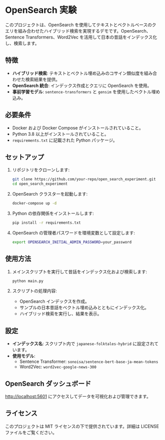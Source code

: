 # OpenSearch 実験

このプロジェクトは、OpenSearch を使用してテキストとベクトルベースのクエリを組み合わせたハイブリッド検索を実現するデモです。OpenSearch、Sentence Transformers、Word2Vec を活用して日本の昔話をインデックス化し、検索します。

## 特徴

- **ハイブリッド検索**: テキストとベクトル埋め込みのコサイン類似度を組み合わせた検索結果を提供。
- **OpenSearch 統合**: インデックス作成とクエリに OpenSearch を使用。
- **事前学習モデル**: `sentence-transformers` と `gensim` を使用したベクトル埋め込み。

## 必要条件

- Docker および Docker Compose がインストールされていること。
- Python 3.8 以上がインストールされていること。
- `requirements.txt` に記載された Python パッケージ。

## セットアップ

1. リポジトリをクローンします:

   ```bash
   git clone https://github.com/your-repo/open_search_experiment.git
   cd open_search_experiment
   ```

2. OpenSearch クラスターを起動します:

   ```bash
   docker-compose up -d
   ```

3. Python の依存関係をインストールします:

   ```bash
   pip install -r requirements.txt
   ```

4. OpenSearch の管理者パスワードを環境変数として設定します:
   ```bash
   export OPENSEARCH_INITIAL_ADMIN_PASSWORD=your_password
   ```

## 使用方法

1. メインスクリプトを実行して昔話をインデックス化および検索します:

   ```bash
   python main.py
   ```

2. スクリプトの処理内容:
   - OpenSearch インデックスを作成。
   - サンプルの日本昔話をベクトル埋め込みとともにインデックス化。
   - ハイブリッド検索を実行し、結果を表示。

## 設定

- **インデックス名**: スクリプト内で `japanese-folktales-hybrid` に設定されています。
- **使用モデル**:
  - Sentence Transformer: `sonoisa/sentence-bert-base-ja-mean-tokens`
  - Word2Vec: `word2vec-google-news-300`

## OpenSearch ダッシュボード

[http://localhost:5601](http://localhost:5601) にアクセスしてデータを可視化および管理できます。

## ライセンス

このプロジェクトは MIT ライセンスの下で提供されています。詳細は LICENSE ファイルをご覧ください。
